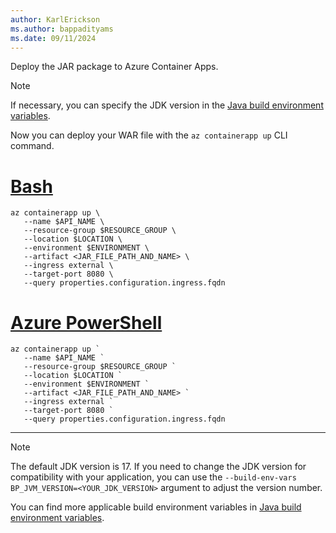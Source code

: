 ```yaml
---
author: KarlErickson
ms.author: bappadityams
ms.date: 09/11/2024
---
```


Deploy the JAR package to Azure Container Apps.

> [!NOTE]
> If necessary, you can specify the JDK version in the [Java build environment variables](java-build-environment-variables.md).

Now you can deploy your WAR file with the `az containerapp up` CLI command.

# [Bash](#tab/bash)

```azurecli
az containerapp up \
   --name $API_NAME \
   --resource-group $RESOURCE_GROUP \
   --location $LOCATION \
   --environment $ENVIRONMENT \
   --artifact <JAR_FILE_PATH_AND_NAME> \
   --ingress external \
   --target-port 8080 \
   --query properties.configuration.ingress.fqdn
```

# [Azure PowerShell](#tab/azure-powershell)

```azurepowershell
az containerapp up `     
   --name $API_NAME `
   --resource-group $RESOURCE_GROUP `
   --location $LOCATION `
   --environment $ENVIRONMENT `
   --artifact <JAR_FILE_PATH_AND_NAME> `
   --ingress external `
   --target-port 8080 `
   --query properties.configuration.ingress.fqdn
```

---

> [!NOTE]
> The default JDK version is 17. If you need to change the JDK version for compatibility with your application, you can use the `--build-env-vars BP_JVM_VERSION=<YOUR_JDK_VERSION>` argument to adjust the version number.

You can find more applicable build environment variables in [Java build environment variables](java-build-environment-variables.md).
